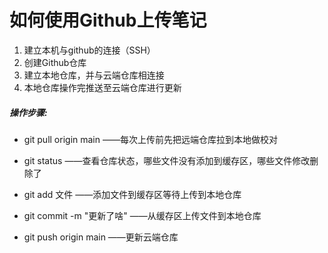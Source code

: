 <h1>如何使用Github上传笔记</h1>

1. 建立本机与github的连接（SSH）
2. 创建Github仓库
3. 建立本地仓库，并与云端仓库相连接
4. 本地仓库操作完推送至云端仓库进行更新



<h5>操作步骤:</h5>

- git pull origin main ——每次上传前先把远端仓库拉到本地做校对

- git status ——查看仓库状态，哪些文件没有添加到缓存区，哪些文件修改删除了
- git add 文件 ——添加文件到缓存区等待上传到本地仓库
- git commit -m "更新了啥" ——从缓存区上传文件到本地仓库
- git push origin main ——更新云端仓库